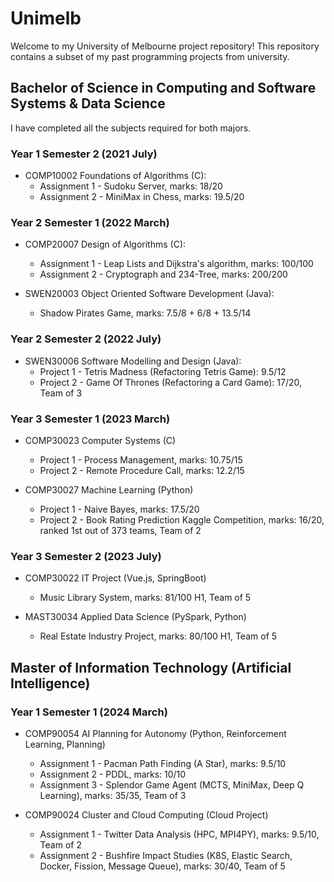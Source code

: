 # Unimelb

Welcome to my University of Melbourne project repository! This repository contains a subset of my past programming projects from university.

## Bachelor of Science in Computing and Software Systems & Data Science
I have completed all the subjects required for both majors.

### Year 1 Semester 2 (2021 July)
* COMP10002 Foundations of Algorithms (C):
    * Assignment 1 - Sudoku Server, marks: 18/20
    * Assignment 2 - MiniMax in Chess, marks: 19.5/20

### Year 2 Semester 1 (2022 March)
* COMP20007 Design of Algorithms (C):
    * Assignment 1 - Leap Lists and Dijkstra's algorithm, marks: 100/100
    * Assignment 2 - Cryptograph and 234-Tree, marks: 200/200

* SWEN20003 Object Oriented Software Development (Java):
    * Shadow Pirates Game, marks: 7.5/8 + 6/8 + 13.5/14

### Year 2 Semester 2 (2022 July)
* SWEN30006 Software Modelling and Design (Java):
    * Project 1 - Tetris Madness (Refactoring Tetris Game): 9.5/12
    * Project 2 - Game Of Thrones (Refactoring a Card Game): 17/20, Team of 3

### Year 3 Semester 1 (2023 March)
* COMP30023 Computer Systems (C)
    * Project 1 - Process Management, marks: 10.75/15
    * Project 2 - Remote Procedure Call, marks: 12.2/15

* COMP30027 Machine Learning (Python)
    * Project 1 - Naive Bayes, marks: 17.5/20
    * Project 2 - Book Rating Prediction Kaggle Competition, marks: 16/20, ranked 1st out of 373 teams, Team of 2

### Year 3 Semester 2 (2023 July)
* COMP30022 IT Project (Vue.js, SpringBoot)
    * Music Library System, marks: 81/100 H1, Team of 5

* MAST30034 Applied Data Science (PySpark, Python)
    * Real Estate Industry Project, marks: 80/100 H1, Team of 5

## Master of Information Technology (Artificial Intelligence)
### Year 1 Semester 1 (2024 March)
* COMP90054 AI Planning for Autonomy (Python, Reinforcement Learning, Planning)
    * Assignment 1 - Pacman Path Finding (A Star), marks: 9.5/10
    * Assignment 2 - PDDL, marks: 10/10
    * Assignment 3 - Splendor Game Agent (MCTS, MiniMax, Deep Q Learning), marks: 35/35, Team of 3

* COMP90024 Cluster and Cloud Computing (Cloud Project)
    * Assignment 1 - Twitter Data Analysis (HPC, MPI4PY), marks: 9.5/10, Team of 2
    * Assignment 2 - Bushfire Impact Studies (K8S, Elastic Search, Docker, Fission, Message Queue), marks: 30/40, Team of 5
